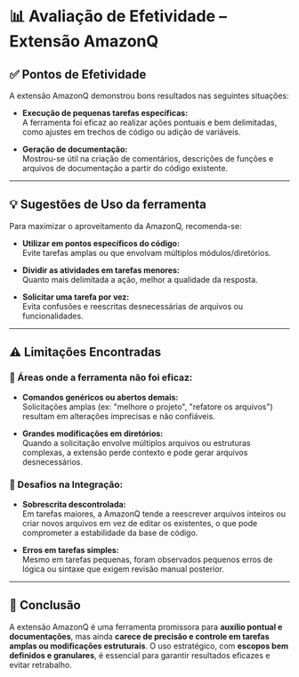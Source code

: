# 📊 Avaliação de Efetividade – Extensão AmazonQ

## ✅ Pontos de Efetividade

A extensão AmazonQ demonstrou bons resultados nas seguintes situações:

- **Execução de pequenas tarefas específicas:**  
  A ferramenta foi eficaz ao realizar ações pontuais e bem delimitadas, como ajustes em trechos de código ou adição de variáveis.

- **Geração de documentação:**  
  Mostrou-se útil na criação de comentários, descrições de funções e arquivos de documentação a partir do código existente.

---

## 💡 Sugestões de Uso da ferramenta

Para maximizar o aproveitamento da AmazonQ, recomenda-se:

- **Utilizar em pontos específicos do código:**  
  Evite tarefas amplas ou que envolvam múltiplos módulos/diretórios.

- **Dividir as atividades em tarefas menores:**  
  Quanto mais delimitada a ação, melhor a qualidade da resposta.

- **Solicitar uma tarefa por vez:**  
  Evita confusões e reescritas desnecessárias de arquivos ou funcionalidades.

---

## ⚠️ Limitações Encontradas

### 🛑 Áreas onde a ferramenta não foi eficaz:

- **Comandos genéricos ou abertos demais:**  
  Solicitações amplas (ex: "melhore o projeto", "refatore os arquivos") resultam em alterações imprecisas e não confiáveis.

- **Grandes modificações em diretórios:**  
  Quando a solicitação envolve múltiplos arquivos ou estruturas complexas, a extensão perde contexto e pode gerar arquivos desnecessários.

### 🧩 Desafios na Integração:

- **Sobrescrita descontrolada:**  
  Em tarefas maiores, a AmazonQ tende a reescrever arquivos inteiros ou criar novos arquivos em vez de editar os existentes, o que pode comprometer a estabilidade da base de código.

- **Erros em tarefas simples:**  
  Mesmo em tarefas pequenas, foram observados pequenos erros de lógica ou sintaxe que exigem revisão manual posterior.

---

## 📌 Conclusão

A extensão AmazonQ é uma ferramenta promissora para **auxílio pontual e documentações**, mas ainda **carece de precisão e controle em tarefas amplas ou modificações estruturais**. O uso estratégico, com **escopos bem definidos e granulares**, é essencial para garantir resultados eficazes e evitar retrabalho.